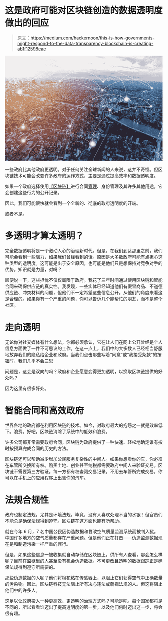 # 这是政府可能对区块链创造的数据透明度做出的回应

> 原文：<https://medium.com/hackernoon/this-is-how-governments-might-respond-to-the-data-transparency-blockchain-is-creating-ab1f12598eae>

![](img/fe4df3e6b575400245a9ee3e3667bc10.png)

一些政府比其他政府更透明。对于任何关注全球新闻的人来说，这并不奇怪。但区块链技术可能会改变许多政府的运作方式，主要是通过提高效率和数据透明度。

如果一个政府选择使用[【区块链】](https://hackernoon.com/tagged/blockchain)进行合同[管理](https://hackernoon.com/tagged/management)、身份管理及其许多其他用途，它会创建这些行为的公开记录。

因此，我们可能很快就会看到一个全新的、彻底的政府透明度的开端。

或者不是。

# **多透明才算太透明？**

完全数据透明将是一个激动人心的治理新时代。但是，在我们到达那里之前，我们可能会看到一些阻力，如果我们曾经看到的话。原因是大多数政府可能有点担心这种类型的透明度。这可能是出于安全原因，也可能是他们只是想保持对竞争对手的优势。知识就是力量，对吗？

顺便说一下，这些担忧不仅仅局限于政府。我花了三年时间通过使用区块链和智能合同来确保供应链的真实性。我发现，一些实体已经知道他们有假冒商品、不道德供应链、冲突材料的问题，但他们不一定希望这些信息公开。从他们的角度来看这是合理的。如果你有一个严重的问题，你可以告诉几个能帮忙的朋友，而不是整个社区。

# **走向透明**

无论你对社交媒体有什么想法，你都必须承认，它在让人们在网上公开曾经是个人信息方面做了一件不可思议的工作。在这一点上，我们中的大多数人已经相当舒服地放弃我们的隐私给企业和政府。当我们点击那些写着“同意”或“我接受条款”的按钮时，我们几乎不会三思

问题是，这会是双向的吗？政府和企业愿意变得更加透明，以换取区块链提供的好处吗？

因为这里有很多好处。

# **智能合同和高效政府**

世界各地的政府都在利用区块链的技术。如今，对政府最大的抱怨之一就是效率低下。浪费。好吧，区块链消除了系统中的低效和浪费。

许多公司都非常需要政府合同，区块链为政府提供了一种快速、轻松地确定谁有按时按预算完成合同的历史的方法。

区块链还可以帮助减少增加公民服务复杂性的中间人。如果你想卖你的车，你必须在车管所交换所有权。购买土地、创业甚至纳税都需要政府中间人来验证交易。区块链不需要第三方验证。每一方都有权查阅交易记录。不用去车管所完成交易，你可以在手机上的应用程序上出售你的汽车。

# **法规合规性**

政府也制定法规，尤其是环境法规。毕竟，没有人喜欢处理不当的水银！但官员们不能总是确保法规得到遵守。区块链在这方面也能有所帮助。

就在今年 6 月，7 名中国公民因伪造数据和篡改空气质量监测系统而被判入狱。中国许多地方的空气质量都存在严重问题。但是他们正在打击——伪造监测数据现在是和制造污染一样严重的罪行。

但是，如果这些信息一被收集就自动存储在区块链上，供所有人查看，那会怎么样呢？目前在监狱里的人甚至没有机会伪造数据。不可更改且透明的数据跟踪正是确保法规得到遵守所需要的。

那些伪造数据的人呢？他们将棉花粘在传感器上，以阻止它们获得空气中正确数量的污染物。因此，区块链科技无法阻止所有决心违法或藐视法规的人。但这将阻止他们中的许多人。

这足以让政府投入一种更高效、更透明的治理方式吗？可能是吧。每个国家都将是不同的，所以看看谁迈出了提高透明度的第一步，以及他们何时迈出这一步，将会很有趣。